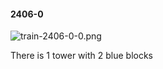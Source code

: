 #### 2406-0
![train-2406-0-0.png](https://github.com/lil-lab/nlvr/raw/master/nlvr/train/images/26/train-2406-0-0.png "train-2406-0-0.png")

There is 1 tower with 2 blue blocks
